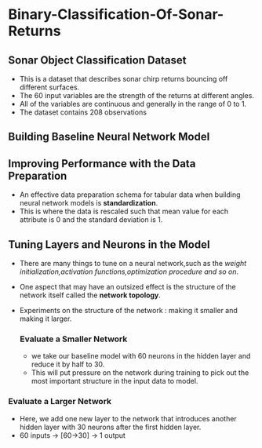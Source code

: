 # Binary-Classification-Of-Sonar-Returns

## Sonar Object Classification Dataset
* This is a dataset that describes sonar chirp returns bouncing off different surfaces.
* The 60 input variables are the strength of the returns at different angles.
* All of the variables are continuous and generally in the range of 0 to 1.
* The dataset contains 208 observations

## Building Baseline Neural Network Model 

## Improving Performance with the Data Preparation
* An effective data preparation schema for tabular data when building neural network models is **standardization**.
* This is where the data is rescaled such that mean value for each attribute is 0 and the standard deviation is 1.

## Tuning Layers and Neurons in the Model
* There are many things to tune on a neural network,such as the *weight initialization,activation functions,optimization procedure and so on*.
* One aspect that may have an outsized effect is the structure of the network itself called the **network topology**.
* Experiments on the structure of the network : making it smaller and making it larger.

  ### Evaluate a Smaller Network
  * we take our baseline model with 60 neurons in the hidden layer and reduce it by half to 30.
  * This will put pressure on the network during training to pick out the most important structure in the   input data to model.

 ### Evaluate a Larger Network
 * Here, we add one new layer to the network that introduces another hidden layer with 30 neurons after the first hidden layer.
 * 60 inputs -> [60->30] -> 1 output
  
